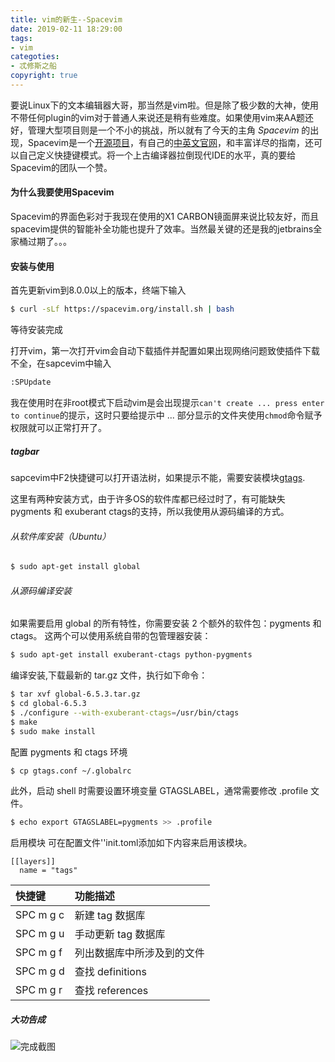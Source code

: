 ```yaml
---
title: vim的新生--Spacevim
date: 2019-02-11 18:29:00
tags:
- vim
categoties:
- 忒修斯之船
copyright: true
---
```

要说Linux下的文本编辑器大哥，那当然是vim啦。但是除了极少数的大神，使用不带任何plugin的vim对于普通人来说还是稍有些难度。如果使用vim来AA题还好，管理大型项目则是一个不小的挑战，所以就有了今天的主角 *Spacevim* 的出现，Spacevim是一个[开源项目]()，有自己的[中英文官网](https://spacevim.org/https://github.com/SpaceVim/SpaceVim)，和丰富详尽的指南，还可以自己定义快捷键模式。将一个上古编译器拉倒现代IDE的水平，真的要给Spacevim的团队一个赞。
#### 为什么我要使用Spacevim
Spacevim的界面色彩对于我现在使用的X1 CARBON镜面屏来说比较友好，而且spacevim提供的智能补全功能也提升了效率。当然最关键的还是我的jetbrains全家桶过期了。。。
#### 安装与使用
首先更新vim到8.0.0以上的版本，终端下输入
```bash
$ curl -sLf https://spacevim.org/install.sh | bash
```
等待安装完成

打开vim，第一次打开vim会自动下载插件并配置如果出现网络问题致使插件下载不全，在sapcevim中输入
```bash
:SPUpdate
```
我在使用时在非root模式下启动vim是会出现提示`can't create ... press enter to continue`的提示，这时只要给提示中 ... 部分显示的文件夹使用`chmod`命令赋予权限就可以正常打开了。

##### tagbar
sapcevim中F2快捷键可以打开语法树，如果提示不能，需要安装模块[gtags](https://spacevim.org/layers/gtags/).

这里有两种安装方式，由于许多OS的软件库都已经过时了，有可能缺失pygments 和 exuberant ctags的支持，所以我使用从源码编译的方式。
###### 从软件库安装（Ubuntu）
```bash
$ sudo apt-get install global
```
###### 从源码编译安装
如果需要启用 global 的所有特性，你需要安装 2 个额外的软件包：pygments 和 ctags。 这两个可以使用系统自带的包管理器安装：
```bash
$ sudo apt-get install exuberant-ctags python-pygments
```
编译安装,下载最新的 tar.gz 文件，执行如下命令：
```bash
$ tar xvf global-6.5.3.tar.gz
$ cd global-6.5.3
$ ./configure --with-exuberant-ctags=/usr/bin/ctags
$ make
$ sudo make install
```
配置 pygments 和 ctags 环境
```bash
$ cp gtags.conf ~/.globalrc
```
此外，启动 shell 时需要设置环境变量 GTAGSLABEL，通常需要修改 .profile 文件。
```bash
$ echo export GTAGSLABEL=pygments >> .profile
```
启用模块
可在配置文件''init.toml添加如下内容来启用该模块。
```
[[layers]]
  name = "tags"
```


| 快捷键	| 功能描述 |
| :---- | :---- | 
|SPC m g c	|新建 tag 数据库
|SPC m g u	|手动更新 tag 数据库
|SPC m g f	|列出数据库中所涉及到的文件
|SPC m g d	|查找 definitions
|SPC m g r	|查找 references
##### 大功告成
![完成截图](https://s2.ax1x.com/2019/02/19/kcXExx.png)
